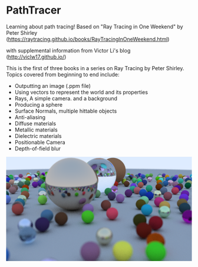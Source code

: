 # PathTracer
Learning about path tracing! Based on "Ray Tracing in One Weekend" by Peter Shirley
(https://raytracing.github.io/books/RayTracingInOneWeekend.html)

with supplemental information from Victor Li's blog 
(http://viclw17.github.io/)


This is the first of three books in a series on Ray Tracing by Peter Shirley. Topics covered from beginning to end include:

- Outputting an image (.ppm file)
- Using vectors to represent the world and its properties
- Rays, A simple camera. and a background
- Producing a sphere
- Surface Normals, multiple hittable objects
- Anti-aliasing
- Diffuse materials
- Metallic materials
- Dielectric materials
- Positionable Camera
- Depth-of-field blur

![Final output image](PathTracer/reference/finishedProduct.png)
